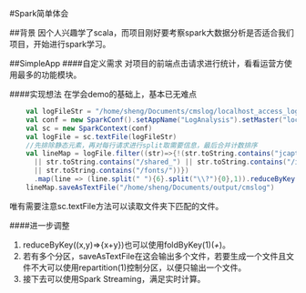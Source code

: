 #Spark简单体会

##背景
因个人兴趣学了scala，而项目刚好要考察spark大数据分析是否适合我们项目，开始进行spark学习。

##SimpleApp
####自定义需求
对项目的前端点击请求进行统计，看看运营方使用最多的功能模块。

####实现想法
在学会demo的基础上，基本已无难点
```scala
    val logFileStr = "/home/sheng/Documents/cmslog/localhost_access_log.*"
    val conf = new SparkConf().setAppName("LogAnalysis").setMaster("local[*]")
    val sc = new SparkContext(conf)
    val logFile = sc.textFile(logFileStr)
    //先排除静态元素，再对每行请求进行split取需要信息，最后合并计数排序
    val lineMap = logFile.filter((str)=>{!(str.toString.contains("jcaptcha.jpg") || str.toString.contains("/js/")
      || str.toString.contains("/shared_") || str.toString.contains("/images/") || str.toString.contains("/css/")
      || str.toString.contains("/fonts/"))})
      .map(line => (line.split(" "){6}.split("\\?"){0},1)).reduceByKey((x,y)=>{x+y}).sortBy(value => value._2,false)
    lineMap.saveAsTextFile("/home/sheng/Documents/output/cmslog")
```
唯有需要注意sc.textFile方法可以读取文件夹下匹配的文件。

####进一步调整
1. reduceByKey((x,y)=>{x+y})也可以使用foldByKey(1)(_+_)。
2. 若有多个分区，saveAsTextFile在这会输出多个文件，若要生成一个文件且文件不大可以使用repartition(1)控制分区，以便只输出一个文件。
3. 接下去可以使用Spark Streaming，满足实时计算。
